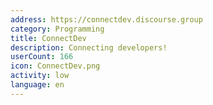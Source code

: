 ```yaml
---
address: https://connectdev.discourse.group
category: Programming
title: ConnectDev
description: Connecting developers!
userCount: 166
icon: ConnectDev.png
activity: low
language: en
---
```

